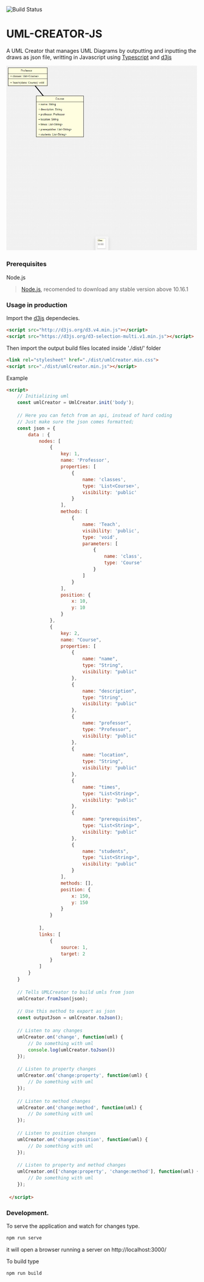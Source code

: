 ![Build Status](https://travis-ci.org/TalissonJunior/UML-CREATOR.svg?branch=master)
# UML-CREATOR-JS

A UML Creator that manages UML Diagrams by outputting and inputting the draws as json file,  writting in Javascript using [Typescript](https://www.typescriptlang.org/) and [d3js](https://d3js.org/) 


![Example](https://raw.githubusercontent.com/TalissonJunior/UML-CREATOR/master/.github/example.jpg)

### Prerequisites

Node.js 
 
>[Node.js](https://nodejs.org/), recomended to download any stable version above 10.16.1


### Usage in production

Import the [d3js](https://d3js.org/) dependecies. 
```html
<script src="http://d3js.org/d3.v4.min.js"></script>
<script src="https://d3js.org/d3-selection-multi.v1.min.js"></script>
```

Then import the output build files located inside './dist/' folder
```html
<link rel="stylesheet" href="./dist/umlCreator.min.css">
<script src="./dist/umlCreator.min.js"></script>
```

Example
```html
<script>
    // Initializing uml
    const umlCreator = UmlCreator.init('body');

    // Here you can fetch from an api, instead of hard coding
    // Just make sure the json comes formatted;
    const json = {
        data : {
            nodes: [
                {
                    key: 1,
                    name: 'Professor',
                    properties: [
                        {
                            name: 'classes',
                            type: 'List<Course>',
                            visibility: 'public'
                        }
                    ],
                    methods: [
                        {
                            name: 'Teach',
                            visibility: 'public',
                            type: 'void',
                            parameters: [
                                {
                                    name: 'class',
                                    type: 'Course'
                                }
                            ]
                        }
                    ],
                    position: {
                        x: 10,
                        y: 10
                    }
                },
                {
                    key: 2,
                    name: "Course",
                    properties: [
                        { 
                            name: "name", 
                            type: "String", 
                            visibility: "public" 
                        },
                        { 
                            name: "description", 
                            type: "String", 
                            visibility: "public" 
                        },
                        { 
                            name: "professor", 
                            type: "Professor", 
                            visibility: "public" 
                        },
                        { 
                            name: "location", 
                            type: "String", 
                            visibility: "public" 
                        },
                        { 
                            name: "times", 
                            type: "List<String>", 
                            visibility: "public" 
                        },
                        { 
                            name: "prerequisites", 
                            type: "List<String>", 
                            visibility: "public" 
                        },
                        { 
                            name: "students", 
                            type: "List<String>", 
                            visibility: "public" 
                        }
                    ],
                    methods: [],
                    position: {
                        x: 150,
                        y: 150
                    }
                }

            ],
            links: [
                {
                    source: 1,
                    target: 2
                }
            ]
        }
    }

    // Tells UMLCreator to build umls from json
    umlCreator.fromJson(json);

    // Use this method to export as json
    const outputJson = umlCreator.toJson();

    // Listen to any changes
    umlCreator.on('change', function(uml) {
        // Do something with uml
        console.log(umlCreator.toJson())
    });

    // Listen to property changes
    umlCreator.on('change:property', function(uml) {
        // Do something with uml
    });

    // Listen to method changes
    umlCreator.on('change:method', function(uml) {
        // Do something with uml
    });

    // Listen to position changes
    umlCreator.on('change:position', function(uml) {
        // Do something with uml
    });

    // Listen to property and method changes
    umlCreator.on(['change:property', 'change:method'], function(uml) {
        // Do something with uml
    });
    
 </script>
```
### Development.


To serve the application and watch for changes type. 
```sh
npm run serve
```
it will open a browser running a server on http://localhost:3000/

To build type

```sh
npm run build
```